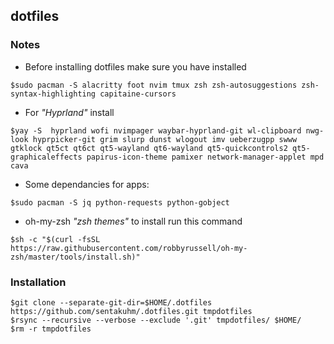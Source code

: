 ## dotfiles

### Notes
* Before installing dotfiles make sure you have installed
```
$sudo pacman -S alacritty foot nvim tmux zsh zsh-autosuggestions zsh-syntax-highlighting capitaine-cursors
```

* For *"Hyprland"* install
```
$yay -S  hyprland wofi nvimpager waybar-hyprland-git wl-clipboard nwg-look hyprpicker-git grim slurp dunst wlogout imv ueberzugpp swww gtklock qt5ct qt6ct qt5-wayland qt6-wayland qt5-quickcontrols2 qt5-graphicaleffects papirus-icon-theme pamixer network-manager-applet mpd cava
```
* Some dependancies for apps:
```
$sudo pacman -S jq python-requests python-gobject
```

* oh-my-zsh *"zsh themes"* to install run this command
```
$sh -c "$(curl -fsSL https://raw.githubusercontent.com/robbyrussell/oh-my-zsh/master/tools/install.sh)"
```

### Installation

```
$git clone --separate-git-dir=$HOME/.dotfiles https://github.com/sentakuhm/.dotfiles.git tmpdotfiles
$rsync --recursive --verbose --exclude '.git' tmpdotfiles/ $HOME/
$rm -r tmpdotfiles
```

